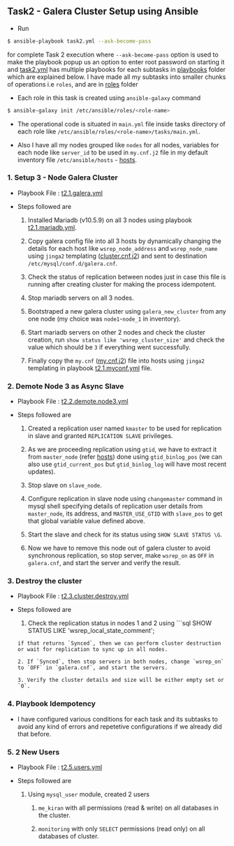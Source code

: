 ## Task2 - Galera Cluster Setup using Ansible

* Run
```bash
$ ansible-playbook task2.yml --ask-become-pass
```
for complete Task 2 execution where `--ask-become-pass` option is used to make the playbook popup us an option to enter root password on starting it and [task2.yml](https://github.com/alwaysiamkk/Internship/blob/main/Week%205/task2.yml) has multiple playbooks for each subtasks in [playbooks](https://github.com/alwaysiamkk/Internship/tree/main/Week%205/playbooks) folder which are explained below. I have made all my subtasks into smaller chunks of operations i.e `roles`, and are in [roles](https://github.com/alwaysiamkk/Internship/tree/main/Week%205/playbooks/roles) folder

* Each role in this task is created using `ansible-galaxy` command
```bash
$ ansible-galaxy init /etc/ansible/roles/<role-name>
```

* The operational code is situated in `main.yml` file inside tasks directory of each role like `/etc/ansible/roles/<role-name>/tasks/main.yml`.

* Also I have all my nodes grouped like `nodes` for all nodes, variables for each node like `server_id` to be used in `my.cnf.j2` file in my default inventory file `/etc/ansible/hosts` - [hosts](https://github.com/alwaysiamkk/Internship/blob/main/Week%205/hosts).

### 1. Setup 3 - Node Galera Cluster

* Playbook File : [t2.1.galera.yml](https://github.com/alwaysiamkk/Internship/blob/main/Week%205/playbooks/t2.1.galera.yml)

* Steps followed are
    1. Installed Mariadb (v10.5.9) on all 3 nodes using playbook [t2.1.mariadb.yml](https://github.com/alwaysiamkk/Internship/blob/main/Week%205/playbooks/t2.1.mariadb.yml).

    2. Copy galera config file into all 3 hosts by dynamically changing the details for each host like `wsrep_node_address` and `wsrep_node_name` using `jinga2` templating ([cluster.cnf.j2](https://github.com/alwaysiamkk/Internship/blob/main/Week%205/templates/cluster.cnf.j2)) and sent to destination `/etc/mysql/conf.d/galera.cnf`.

    3. Check the status of replication between nodes just in case this file is running after creating cluster for making the process idempotent.

    3. Stop mariadb servers on all 3 nodes.

    4. Bootstraped a new galera cluster using `galera_new_cluster` from any one node (my choice was `node1`-`node_1` in inventory).

    5. Start mariadb servers on other 2 nodes and check the cluster creation, run `show status like 'wsrep_cluster_size'` and check the value which should be `3` if everything went successfully.

    6. Finally copy the `my.cnf` ([my.cnf.j2](https://github.com/alwaysiamkk/Internship/blob/main/Week%205/templates/my.cnf.j2)) file into hosts using `jinga2` templating in playbook [t2.1.myconf.yml](https://github.com/alwaysiamkk/Internship/blob/main/Week%205/playbooks/t2.1.myconf.yml) file.

### 2. Demote Node 3 as Async Slave

* Playbook File : [t2.2.demote.node3.yml](https://github.com/alwaysiamkk/Internship/blob/main/Week%205/playbooks/t2.2.demote.node3.yml)

* Steps followed are
    1. Created a replication user named `kmaster` to be used for replication in slave and granted `REPLICATION SLAVE` privileges.

    2. As we are proceeding replication using `gtid`, we have to extract it from `master_node` (refer [hosts](https://github.com/alwaysiamkk/Internship/blob/main/Week%205/hosts)) done using `gtid_binlog_pos` (we can also use `gtid_current_pos` but `gtid_binlog_log` will have most recent updates).

    3. Stop slave on `slave_node`.

    4. Configure replication in slave node using `changemaster` command in mysql shell specifying details of replication user details from `master_node`, its address, and `MASTER_USE_GTID` with `slave_pos` to get that global variable value defined above.

    5. Start the slave and check for its status using `SHOW SLAVE STATUS \G`.

    6. Now we have to remove this node out of galera cluster to avoid synchronous replication, so stop server, make `wsrep_on` as `OFF` in `galera.cnf`, and start the server and verify the result.

### 3. Destroy the cluster

* Playbook File : [t2.3.cluster.destroy.yml](https://github.com/alwaysiamkk/Internship/blob/main/Week%205/playbooks/t2.3.cluster.destroy.yml)

* Steps followed are
    1. Check the replication status in nodes 1 and 2 using ```sql
    SHOW STATUS LIKE 'wsrep_local_state_comment';
    ```
    if that returns `Synced`, then we can perform cluster destruction or wait for replication to sync up in all nodes.

    2. If `Synced`, then stop servers in both nodes, change `wsrep_on` to `OFF` in `galera.cnf`, and start the servers.

    3. Verify the cluster details and size will be either empty set or `0`.

### 4. Playbook Idempotency

* I have configured various conditions for each task and its subtasks to avoid any kind of errors and repetetive configurations if we already did that before.

### 5. 2 New Users

* Playbook File : [t2.5.users.yml](https://github.com/alwaysiamkk/Internship/blob/main/Week%205/playbooks/t2.5.users.yml)

* Steps followed are
    1. Using `mysql_user` module, created 2 users 
        
        1. `me_kiran` with all permissions (read & write) on all databases in the cluster.

        2. `monitoring` with only `SELECT` permissions (read only) on all databases of cluster.
